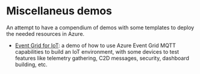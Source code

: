 # Miscellaneus demos

An attempt to have a compendium of demos with some templates to deploy the needed resources in Azure.

* [Event Grid for IoT](./eventgrid/README.md): a demo of how to use Azure Event Grid MQTT capabilities to build an IoT environment, with some devices to test features like telemetry gathering, C2D messages, security, dashboard building, etc.